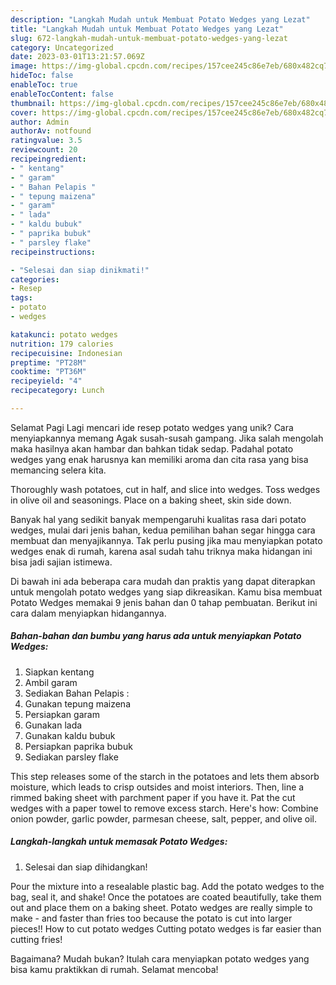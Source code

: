 ```yaml
---
description: "Langkah Mudah untuk Membuat Potato Wedges yang Lezat"
title: "Langkah Mudah untuk Membuat Potato Wedges yang Lezat"
slug: 672-langkah-mudah-untuk-membuat-potato-wedges-yang-lezat
category: Uncategorized
date: 2023-03-01T13:21:57.069Z
image: https://img-global.cpcdn.com/recipes/157cee245c86e7eb/680x482cq70/potato-wedges-foto-resep-utama.jpg
hideToc: false
enableToc: true
enableTocContent: false
thumbnail: https://img-global.cpcdn.com/recipes/157cee245c86e7eb/680x482cq70/potato-wedges-foto-resep-utama.jpg
cover: https://img-global.cpcdn.com/recipes/157cee245c86e7eb/680x482cq70/potato-wedges-foto-resep-utama.jpg
author: Admin
authorAv: notfound
ratingvalue: 3.5
reviewcount: 20
recipeingredient:
- " kentang"
- " garam"
- " Bahan Pelapis "
- " tepung maizena"
- " garam"
- " lada"
- " kaldu bubuk"
- " paprika bubuk"
- " parsley flake"
recipeinstructions:

- "Selesai dan siap dinikmati!"
categories:
- Resep
tags:
- potato
- wedges

katakunci: potato wedges 
nutrition: 179 calories
recipecuisine: Indonesian
preptime: "PT28M"
cooktime: "PT36M"
recipeyield: "4"
recipecategory: Lunch

---
```



Selamat Pagi Lagi mencari ide resep potato wedges yang unik? Cara menyiapkannya memang Agak susah-susah gampang. Jika salah mengolah maka hasilnya akan hambar dan bahkan tidak sedap. Padahal potato wedges yang enak harusnya kan memiliki aroma dan cita rasa yang bisa memancing selera kita.


Thoroughly wash potatoes, cut in half, and slice into wedges. Toss wedges in olive oil and seasonings. Place on a baking sheet, skin side down.

Banyak hal yang sedikit banyak mempengaruhi kualitas rasa dari potato wedges, mulai dari jenis bahan, kedua pemilihan bahan segar hingga cara membuat dan menyajikannya. Tak perlu pusing jika mau menyiapkan potato wedges enak di rumah, karena asal sudah tahu triknya maka hidangan ini bisa jadi sajian istimewa.


Di bawah ini ada beberapa cara mudah dan praktis yang dapat diterapkan untuk mengolah potato wedges yang siap dikreasikan. Kamu bisa membuat Potato Wedges memakai 9 jenis bahan dan 0 tahap pembuatan. Berikut ini cara dalam menyiapkan hidangannya.

<!--inarticleads1-->

##### Bahan-bahan dan bumbu yang harus ada untuk menyiapkan Potato Wedges:

1. Siapkan  kentang
1. Ambil  garam
1. Sediakan  Bahan Pelapis :
1. Gunakan  tepung maizena
1. Persiapkan  garam
1. Gunakan  lada
1. Gunakan  kaldu bubuk
1. Persiapkan  paprika bubuk
1. Sediakan  parsley flake


This step releases some of the starch in the potatoes and lets them absorb moisture, which leads to crisp outsides and moist interiors. Then, line a rimmed baking sheet with parchment paper if you have it. Pat the cut wedges with a paper towel to remove excess starch. Here&#39;s how: Combine onion powder, garlic powder, parmesan cheese, salt, pepper, and olive oil. 

<!--inarticleads2-->

##### Langkah-langkah untuk memasak Potato Wedges:


1. Selesai dan siap dihidangkan!

Pour the mixture into a resealable plastic bag. Add the potato wedges to the bag, seal it, and shake! Once the potatoes are coated beautifully, take them out and place them on a baking sheet. Potato wedges are really simple to make - and faster than fries too because the potato is cut into larger pieces!! How to cut potato wedges Cutting potato wedges is far easier than cutting fries! 

Bagaimana? Mudah bukan? Itulah cara menyiapkan potato wedges yang bisa kamu praktikkan di rumah. Selamat mencoba!
